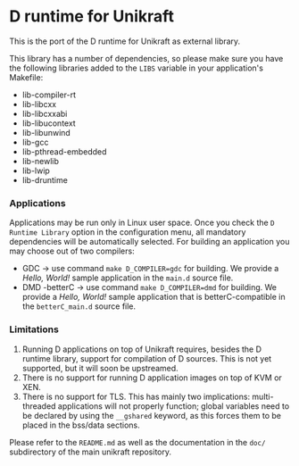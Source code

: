 # D runtime for Unikraft

This is the port of the D runtime for Unikraft as external library.    

This library has a number of dependencies, so please make sure you have the following libraries
 added to the `LIBS` variable in your application's Makefile:
* lib-compiler-rt
* lib-libcxx
* lib-libcxxabi
* lib-libucontext
* lib-libunwind
* lib-gcc
* lib-pthread-embedded
* lib-newlib
* lib-lwip
* lib-druntime

### Applications
Applications may be run only in Linux user space. Once you check the `D Runtime Library` option in the configuration menu,
all mandatory dependencies will be automatically selected. For building an application you may choose out of two compilers:
* GDC -> use command `make D_COMPILER=gdc` for building. We provide a *Hello, World!* sample application in the `main.d` source file.
* DMD -betterC -> use command `make D_COMPILER=dmd` for building. We provide a *Hello, World!* sample application that is betterC-compatible in the `betterC_main.d` source file.

### Limitations
1. Running D applications on top of Unikraft requires, besides the D runtime library, support for compilation of D sources. This is not yet supported, but it will soon be upstreamed.
2. There is no support for running D application images on top of KVM or XEN.
3. There is no support for TLS. This has mainly two implications: multi-threaded applications will not properly function; global variables need to be declared by using the `__gshared` keyword, as this forces them to be placed in the bss/data sections.

Please refer to the `README.md` as well as the documentation in the `doc/`
subdirectory of the main unikraft repository.
